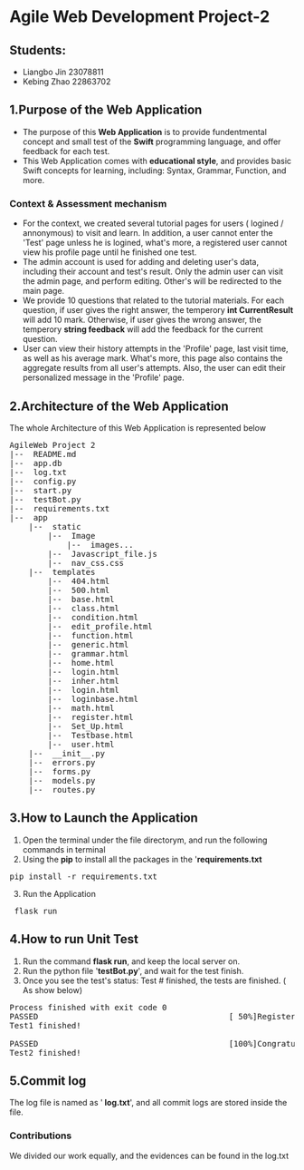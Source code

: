 # Agile Web Development Project-2

## Students:
- Liangbo Jin  23078811
- Kebing Zhao  22863702

## 1.Purpose of the Web Application
- The purpose of this <b>Web Application</b> is to provide fundentmental concept and small test of the <b>Swift</b> programming 
language, and offer feedback for each test. 
- This Web Application comes with <b>educational style</b>, and provides basic Swift concepts for learning, including: Syntax, Grammar, Function, and more.   

### Context & Assessment mechanism
- For the context, we created several tutorial pages for users ( logined / annonymous) to visit and learn. In addition, a user cannot enter the 'Test' page unless he is logined, what's more, a registered user cannot view his profile page until he finished one test.
- The admin account is used for adding and deleting user's data, including their account and test's result. Only the admin user can visit the admin page, and perform editing. Other's will be redirected to the main page.
- We provide 10 questions that related to the tutorial materials. For each question, if user gives the right answer, the temperory <b>int CurrentResult</b> will add 10 mark. Otherwise, if user gives the wrong answer, the temperory <b>string feedback</b> will add the feedback for the current question.
- User can view their history attempts in the 'Profile' page, last visit time, as well as his average mark. What's more, this page also contains the aggregate results from all user's attempts. Also, the user can edit their personalized message in the 'Profile' page.




## 2.Architecture of the Web Application
The whole Architecture of this Web Application is represented below
<pre>
AgileWeb Project 2
|--  README.md
|--  app.db
|--  log.txt
|--  config.py
|--  start.py
|--  testBot.py
|--  requirements.txt
|--  app
    |--  static
        |--  Image
            |--  images...
        |--  Javascript_file.js
        |--  nav_css.css
    |--  templates
        |--  404.html
        |--  500.html
        |--  base.html
        |--  class.html
        |--  condition.html
        |--  edit_profile.html
        |--  function.html
        |--  generic.html
        |--  grammar.html
        |--  home.html
        |--  login.html
        |--  inher.html
        |--  login.html
        |--  loginbase.html
        |--  math.html
        |--  register.html
        |--  Set_Up.html
        |--  Testbase.html
        |--  user.html
    |--  __init__.py
    |--  errors.py
    |--  forms.py
    |--  models.py
    |--  routes.py
</pre>

## 3.How to Launch the Application
1. Open the terminal under the file directorym, and run the following commands in terminal
2. Using the <b>pip</b> to install all the packages in the '<b>requirements.txt</b>
<pre>pip install -r requirements.txt</pre>
3. Run the Application
<pre> flask run </pre>

## 4.How to run Unit Test
1. Run the command  <b>flask run</b>, and keep the local server on.
2. Run the python file  '<b>testBot.py</b>', and wait for the test finish.
3. Once you see the test's status: Test # finished, the tests are finished. ( As show below)
<pre>
Process finished with exit code 0
PASSED                                        [ 50%]Register Here ! 
Test1 finished!

PASSED                                        [100%]Congratulation!!! 
Test2 finished!
</pre>

## 5.Commit log
The log file is named as  '<b> log.txt</b>', and all commit logs are stored inside the file.

### Contributions
We divided our work equally, and the evidences can be found in the log.txt
